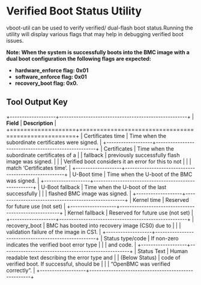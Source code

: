 # Verified Boot Status Utility

vboot-util can be used to verify verified/ dual-flash boot status.Running the utility will display various flags that may help in debugging verified boot issues.

**Note: When the system is successfully boots into the BMC image with a dual boot configuration the following flags are expected:**
- **hardware_enforce flag: 0x01**
- **software_enforce flag: 0x01**
- **recovery_boot flag: 0x0.**

## Tool Output Key

+-------------------+-----------------------------------------------------+
| **Field**         | **Description**                                     |
+===================+=====================================================+
| Certificates time | Time when the subordinate certificates were signed. |
+-------------------+-----------------------------------------------------+
| Certificates      | Time when the subordinate certificates of a         |
| fallback          | previously successfully flash image was signed.     |
|                   | Verified boot considers it an error for this to not |
|                   | match ‘Certificates time’.                          |
+-------------------+-----------------------------------------------------+
| U-Boot time       | Time when the U-boot of the BMC was signed.         |
+-------------------+-----------------------------------------------------+
| U-Boot fallback   | Time when the U-boot of the last successfully       |
|                   | flashed BMC image was signed.                       |
+-------------------+-----------------------------------------------------+
| Kernel time       | Reserved for future use (not set)                   |
+-------------------+-----------------------------------------------------+
| Kernel fallback   | Reserved for future use (not set)                   |
+-------------------+-----------------------------------------------------+
| recovery_boot     | BMC has booted into recovery image (CS0) due to     |
|                   | validation failure of the image in CS1.             |
+-------------------+-----------------------------------------------------+
| Status type/code  | If non-zero indicates the verified boot error type  |
|                   | and code.                                           |
+-------------------+-----------------------------------------------------+
| Status Text       | Human readable text describing the error type and   |
| (Below Status)    | code of verified boot. If successful, should be     |
|                   | “OpenBMC was verified correctly”.                   |
+-------------------+-----------------------------------------------------+
